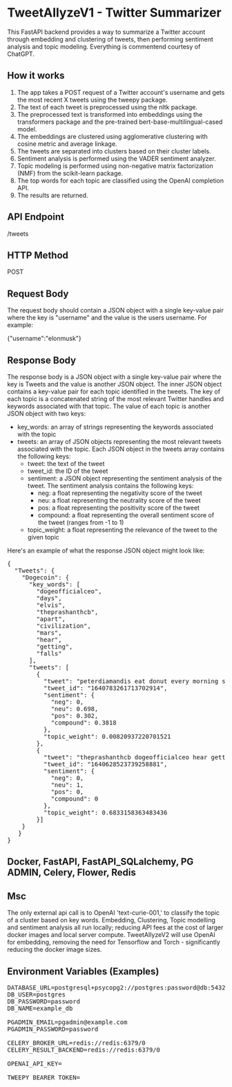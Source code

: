 <h1>TweetAIlyzeV1 - Twitter Summarizer</h1>
<p>This FastAPI backend provides a way to summarize a Twitter account through embedding and clustering of tweets, then performing sentiment analysis and topic modeling. Everything is commentend courtesy of ChatGPT.</p>
<h2>How it works</h2>
<ol>
  <li>The app takes a POST request of a Twitter account's username and gets the most recent X tweets using the tweepy package.</li>
  <li>The text of each tweet is preprocessed using the nltk package.</li>
  <li>The preprocessed text is transformed into embeddings using the transformers package and the pre-trained bert-base-multilingual-cased model.</li>
  <li>The embeddings are clustered using agglomerative clustering with cosine metric and average linkage.</li>
  <li>The tweets are separated into clusters based on their cluster labels.</li>
  <li>Sentiment analysis is performed using the VADER sentiment analyzer.</li>
  <li>Topic modeling is performed using non-negative matrix factorization (NMF) from the scikit-learn package.</li>
  <li>The top words for each topic are classified using the OpenAI completion API.</li>
  <li>The results are returned.</p>
</ol>
<h2>API Endpoint</h2>
<p>/tweets</p>
<h2>HTTP Method</h2>
<p>POST</p>
<h2>Request Body</h2>
<p>The request body should contain a JSON object with a single key-value pair where the key is "username" and the value is the users username. For example:</p>
<p>{"username":"elonmusk"}</p>
<h2>Response Body</h2>
<p>The response body is a JSON object with a single key-value pair where the key is Tweets and the value is another JSON object. The inner JSON object contains a key-value pair for each topic identified in the tweets. The key of each topic is a concatenated string of the most relevant Twitter handles and keywords associated with that topic. The value of each topic is another JSON object with two keys:</p>
<ul>
  <li>key_words: an array of strings representing the keywords associated with the topic</li>
  <li>tweets: an array of JSON objects representing the most relevant tweets associated with the topic. Each JSON object in the tweets array contains the following keys:
    <ul>
      <li>tweet: the text of the tweet</li>
      <li>tweet_id: the ID of the tweet</li>
      <li>sentiment: a JSON object representing the sentiment analysis of the tweet. The sentiment analysis contains the following keys:
        <ul>
          <li>neg: a float representing the negativity score of the tweet</li>
          <li>neu: a float representing the neutrality score of the tweet</li>
          <li>pos: a float representing the positivity score of the tweet</li>
          <li>compound: a float representing the overall sentiment score of the tweet (ranges from -1 to 1)</li>
        </ul>
      </li>
      <li>topic_weight: a float representing the relevance of the tweet to the given topic</li>
    </ul>
  </li>
</ul>
<p>Here's an example of what the response JSON object might look like:</p>
<pre>
{
  "Tweets": {
    "Dogecoin": {
      "key_words": [
        "dogeofficialceo",
        "days",
        "elvis",
        "theprashanthcb",
        "apart",
        "civilization",
        "mars",
        "hear",
        "getting",
        "falls"
      ],
      "tweets": [
        {
          "tweet": "peterdiamandis eat donut every morning still alive",
          "tweet_id": "1640783261713702914",
          "sentiment": {
            "neg": 0,
            "neu": 0.698,
            "pos": 0.302,
            "compound": 0.3818
          },
          "topic_weight": 0.00820937220701521
        },
        {
          "tweet": "theprashanthcb dogeofficialceo hear getting mars civilization falls apart",
          "tweet_id": "1640628523739258881",
          "sentiment": {
            "neg": 0,
            "neu": 1,
            "pos": 0,
            "compound": 0
          },
          "topic_weight": 0.6833158363483436
        }]
    }
   }
}
</pre>

<h2>Docker, FastAPI, FastAPI_SQLalchemy, PG ADMIN, Celery, Flower, Redis</h2>

<h2>Msc</h2>
<p>The only external api call is to OpenAI 'text-curie-001,' to classify the topic of a cluster based on key words. Embedding, Clustering, Topic modelling and sentiment analysis all run locally; reducing API fees at the cost of larger docker images and local server compute. TweetAIlyzeV2 will use OpenAI for embedding, removing the need for Tensorflow and Torch - significantly reducing the docker image sizes.</p>

<h2>Environment Variables (Examples)</h2>

<pre>
DATABASE_URL=postgresql+psycopg2://postgres:password@db:5432/example_db
DB_USER=postgres
DB_PASSWORD=password
DB_NAME=example_db

PGADMIN_EMAIL=pgadmin@example.com
PGADMIN_PASSWORD=password

CELERY_BROKER_URL=redis://redis:6379/0
CELERY_RESULT_BACKEND=redis://redis:6379/0

OPENAI_API_KEY=

TWEEPY_BEARER_TOKEN=
</pre>
